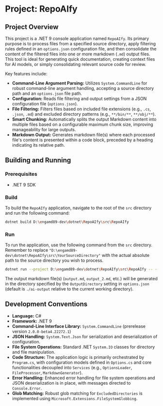 # Project: RepoAIfy

## Project Overview

This project is a .NET 9 console application named `RepoAIfy`. Its primary purpose is to process files from a specified source directory, apply filtering rules defined in an `options.json` configuration file, and then consolidate the content of the filtered files into one or more markdown (`.md`) output files. This tool is ideal for generating quick documentation, creating context files for AI models, or simply consolidating relevant source code for review.

Key features include:
*   **Command-Line Argument Parsing:** Utilizes `System.CommandLine` for robust command-line argument handling, accepting a source directory path and an `options.json` file path.
*   **Configuration:** Reads file filtering and output settings from a JSON configuration file (`options.json`).
*   **File Filtering:** Filters files based on included file extensions (e.g., `.cs`, `.json`, `.md`) and excluded directory patterns (e.g., `**/bin/**`, `**/obj/**`).
*   **Smart Chunking:** Automatically splits the output Markdown content into multiple files based on a configurable maximum chunk size, improving manageability for large outputs.
*   **Markdown Output:** Generates markdown file(s) where each processed file's content is presented within a code block, preceded by a heading indicating its relative path.

## Building and Running

### Prerequisites
*   .NET 9 SDK

### Build
To build the `RepoAIfy` application, navigate to the root of the `src` directory and run the following command:

```bash
dotnet build D:\engamd89-dev\dotnet\RepoAIfy\src\RepoAIfy
```

### Run
To run the application, use the following command from the `src` directory. Remember to replace `"D:\engamd89-dev\dotnet\RepoAIfy\src\YourSourceDirectory"` with the actual absolute path to the source directory you wish to process.

```bash
dotnet run --project D:\engamd89-dev\dotnet\RepoAIfy\src\RepoAIfy -- --source "D:\engamd89-dev\dotnet\RepoAIfy\src\YourSourceDirectory" --options "D:\engamd89-dev\dotnet\RepoAIfy\src\options.json"
```

The output markdown file(s) (`output.md`, `output_2.md`, etc.) will be generated in the directory specified by the `OutputDirectory` setting in `options.json` (default is `./ai-output` relative to the current working directory).

## Development Conventions

*   **Language:** C#
*   **Framework:** .NET 9
*   **Command-Line Interface Library:** `System.CommandLine` (prerelease version `2.0.0-beta4.22272.1`)
*   **JSON Handling:** `System.Text.Json` for serialization and deserialization of configuration.
*   **File System Operations:** Standard .NET `System.IO` classes for directory and file manipulation.
*   **Code Structure:** The application logic is primarily orchestrated by `Program.cs`, with configuration models defined in `Options.cs` and core functionalities decoupled into `Services` (e.g., `OptionsLoader`, `FileProcessor`, `MarkdownGenerator`).
*   **Error Handling:** Enhanced error handling for file system operations and JSON deserialization is in place, with messages directed to `Console.Error`.
*   **Glob Matching:** Robust glob matching for `ExcludedDirectories` is implemented using `Microsoft.Extensions.FileSystemGlobbing`.